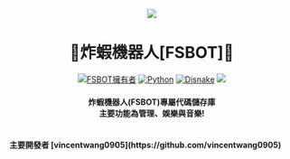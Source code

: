 <p align="center">
    <image src="https://media.discordapp.net/attachments/967316685868662855/967376750793342996/fsbot-icon.png?width=222&height=222" ></image>
</p>
<h1 align="center"><b>🍤炸蝦機器人[FSBOT]🍤</b></h1>
<p align="center">
<a href="https://github.com/vincentwang0905"><img alt="FSBOT擁有者" src="https://img.shields.io/badge/FSBOT擁有者-炸蝦(vincentwang0905)-blue.svg?style=for-the-badge&logo=github" /></a>
<a href="https://www.python.org/"><img alt="Python" src="https://img.shields.io/badge/Python版本-V3.10.4-yellow.svg?style=for-the-badge&logo=python" /></a>
<a href="https://docs.disnake.dev/"><img alt="Disnake" src="https://img.shields.io/badge/Disnake版本-V2.5.1-blue.svg?style=for-the-badge&logo=discord" /></a>
<a href="https://discord.gg/YRu75UHSWz" alt="Discord支援群組"><img src="https://img.shields.io/discord/898190213854134272?style=for-the-badge&logo=discord&label=%E6%94%AF%E6%8F%B4%E4%BC%BA%E6%9C%8D%E5%99%A8"/></a>
</p>
<h4 align="center"><b>炸蝦機器人(FSBOT)專屬代碼儲存庫</br>主要功能為管理、娛樂與音樂!</b><h4>
</br>主要開發者 [vincentwang0905](https://github.com/vincentwang0905)

